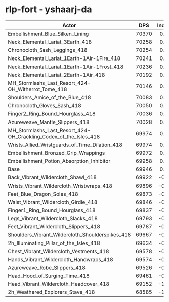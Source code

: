 # rlp-fort - yshaarj-da
| Actor | DPS | Increase |
|---|:---:|:---:|
|Embellishment_Blue_Silken_Lining|70370|0.61%|
|Neck_Elemental_Lariat_3Earth_418|70258|0.45%|
|Chronocloth_Sash_Leggings_418|70254|0.44%|
|Neck_Elemental_Lariat_1Earth-1Air-1Fire_418|70241|0.42%|
|Neck_Elemental_Lariat_1Earth-1Air-1Frost_418|70236|0.41%|
|Neck_Elemental_Lariat_2Earth-1Air_418|70192|0.35%|
|MH_Stormlashs_Last_Resort_424-OH_Witherrot_Tome_418|70146|0.29%|
|Shoulders_Amice_of_the_Blue_418|70083|0.20%|
|Chronocloth_Gloves_Sash_418|70050|0.15%|
|Finger2_Ring_Bound_Hourglass_418|70036|0.13%|
|Azureweave_Mantle_Slippers_418|70028|0.12%|
|MH_Stormlashs_Last_Resort_424-OH_Crackling_Codex_of_the_Isles_418|69974|0.04%|
|Wrists_Allied_Wristguards_of_Time_Dilation_418|69974|0.04%|
|Embellishment_Bronzed_Grip_Wrappings|69972|0.04%|
|Embellishment_Potion_Absorption_Inhibitor|69958|0.02%|
|Base|69946|0.00%|
|Back_Vibrant_Wildercloth_Shawl_418|69922|-0.03%|
|Wrists_Vibrant_Wildercloth_Wristwraps_418|69896|-0.07%|
|Feet_Blue_Dragon_Soles_418|69873|-0.10%|
|Waist_Vibrant_Wildercloth_Girdle_418|69846|-0.14%|
|Finger1_Ring_Bound_Hourglass_418|69837|-0.16%|
|Legs_Vibrant_Wildercloth_Slacks_418|69793|-0.22%|
|Feet_Vibrant_Wildercloth_Slippers_418|69787|-0.23%|
|Shoulders_Vibrant_Wildercloth_Shoulderspikes_418|69667|-0.40%|
|2h_Illuminating_Pillar_of_the_Isles_418|69634|-0.45%|
|Chest_Vibrant_Wildercloth_Vestments_418|69578|-0.53%|
|Hands_Vibrant_Wildercloth_Handwraps_418|69574|-0.53%|
|Azureweave_Robe_Slippers_418|69526|-0.60%|
|Head_Hood_of_Surging_Time_418|69461|-0.69%|
|Head_Vibrant_Wildercloth_Headcover_418|69152|-1.14%|
|2h_Weathered_Explorers_Stave_418|68585|-1.95%|
